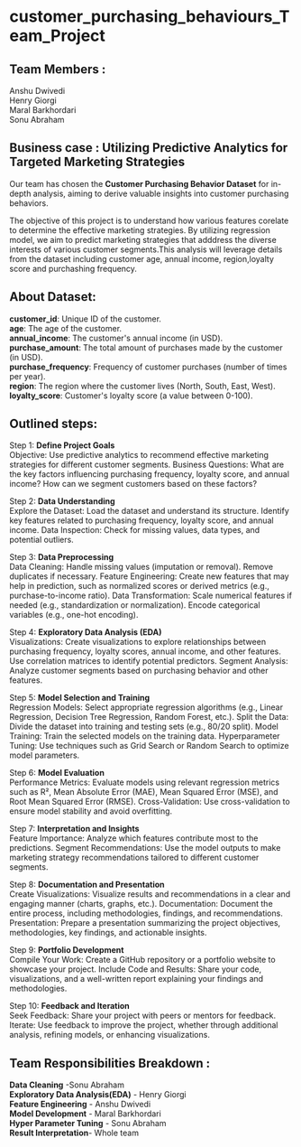 # customer_purchasing_behaviours_Team_Project

## **Team Members :** </br>
Anshu Dwivedi </br>
Henry Giorgi </br>
Maral Barkhordari </br>
Sonu Abraham 


## **Business case** : Utilizing Predictive Analytics for Targeted Marketing Strategies

Our team has chosen the **Customer Purchasing Behavior Dataset** for in-depth analysis, aiming to derive valuable insights into customer purchasing behaviors. 

The objective of this project is to understand how various features corelate to determine the effective marketing strategies. By utilizing regression model, we aim to predict marketing strategies that adddress the diverse interests of various customer segments.This analysis will leverage details from the dataset including customer age, annual income, region,loyalty score and purchashing frequency.

## **About Dataset:**</br>
**customer_id**: Unique ID of the customer.</br>
**age**: The age of the customer.</br>
**annual_income**: The customer's annual income (in USD).</br>
**purchase_amount**: The total amount of purchases made by the customer (in USD).</br>
**purchase_frequency**: Frequency of customer purchases (number of times per year).</br>
**region**: The region where the customer lives (North, South, East, West).</br>
**loyalty_score**: Customer's loyalty score (a value between 0-100).</br>

## **Outlined steps:**</br>

Step 1: **Define Project Goals** </br>
Objective: Use predictive analytics to recommend effective marketing strategies for different customer segments.
Business Questions:
What are the key factors influencing purchasing frequency, loyalty score, and annual income?
How can we segment customers based on these factors?

Step 2: **Data Understanding**</br>
Explore the Dataset:
Load the dataset and understand its structure.
Identify key features related to purchasing frequency, loyalty score, and annual income.
Data Inspection:
Check for missing values, data types, and potential outliers.

Step 3: **Data Preprocessing** </br>
Data Cleaning:
Handle missing values (imputation or removal).
Remove duplicates if necessary.
Feature Engineering:
Create new features that may help in prediction, such as normalized scores or derived metrics (e.g., purchase-to-income ratio).
Data Transformation:
Scale numerical features if needed (e.g., standardization or normalization).
Encode categorical variables (e.g., one-hot encoding).

Step 4: **Exploratory Data Analysis (EDA)** </br>
Visualizations:
Create visualizations to explore relationships between purchasing frequency, loyalty scores, annual income, and other features.
Use correlation matrices to identify potential predictors.
Segment Analysis:
Analyze customer segments based on purchasing behavior and other features.

Step 5: **Model Selection and Training**</br>
Regression Models:
Select appropriate regression algorithms (e.g., Linear Regression, Decision Tree Regression, Random Forest, etc.).
Split the Data:
Divide the dataset into training and testing sets (e.g., 80/20 split).
Model Training:
Train the selected models on the training data.
Hyperparameter Tuning:
Use techniques such as Grid Search or Random Search to optimize model parameters.

Step 6: **Model Evaluation**</br>
Performance Metrics:
Evaluate models using relevant regression metrics such as R², Mean Absolute Error (MAE), Mean Squared Error (MSE), and Root Mean Squared Error (RMSE).
Cross-Validation:
Use cross-validation to ensure model stability and avoid overfitting.

Step 7: **Interpretation and Insights**</br>
Feature Importance:
Analyze which features contribute most to the predictions.
Segment Recommendations:
Use the model outputs to make marketing strategy recommendations tailored to different customer segments.

Step 8: **Documentation and Presentation**</br>
Create Visualizations:
Visualize results and recommendations in a clear and engaging manner (charts, graphs, etc.).
Documentation:
Document the entire process, including methodologies, findings, and recommendations.
Presentation:
Prepare a presentation summarizing the project objectives, methodologies, key findings, and actionable insights.

Step 9: **Portfolio Development**</br>
Compile Your Work:
Create a GitHub repository or a portfolio website to showcase your project.
Include Code and Results:
Share your code, visualizations, and a well-written report explaining your findings and methodologies.

Step 10: **Feedback and Iteration**</br>
Seek Feedback:
Share your project with peers or mentors for feedback.
Iterate:
Use feedback to improve the project, whether through additional analysis, refining models, or enhancing visualizations.

## **Team Responsibilities Breakdown :**</br>

**Data Cleaning** -Sonu Abraham </br>
**Exploratory Data Analysis(EDA)** - Henry Giorgi </br>
**Feature Engineering** - Anshu Dwivedi</br>
**Model Development** - Maral Barkhordari</br>
**Hyper Parameter Tuning** - Sonu Abraham </br>
**Result Interpretation**- Whole team</br>


